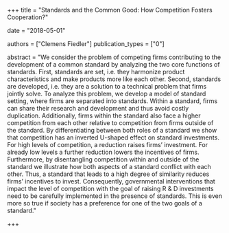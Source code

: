 +++
title = "Standards and the Common Good: How Competition Fosters Cooperation?"

date = "2018-05-01"

authors = ["Clemens Fiedler"]
publication_types = ["0"]

abstract = "We consider the problem of competing firms contributing to the development of a common standard by analyzing the two core functions of standards. First, standards are set, i.e. they harmonize product characteristics and make products more like each other. Second, standards are developed, i.e. they are a solution to a technical problem that firms jointly solve. To analyze this problem, we develop a model of standard setting, where firms are separated into standards. Within a standard, firms can share their research and development and thus avoid costly duplication. Additionally, firms within the standard also face a higher competition from each other relative to competition from firms outside of the standard. By differentiating between both roles of a standard we show that competition has an inverted U-shaped effect on standard investments. For high levels of competition, a reduction raises firms’ investment. For already low levels a further reduction lowers the incentives of firms. Furthermore, by disentangling competition within and outside of the standard we illustrate how both aspects of a standard conflict with each other. Thus, a standard that leads to a high degree of similarity reduces firms’ incentives to invest. Consequently, governmental interventions that impact the level of competition with the goal of raising R & D investments need to be carefully implemented in the presence of standards. This is even more so true if society has a preference for one of the two goals of a standard."

+++
